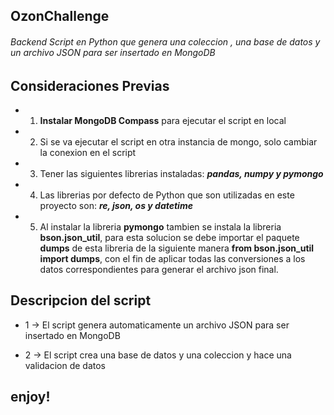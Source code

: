 ## OzonChallenge

###### Backend Script en Python que genera una coleccion , una base de datos y un archivo JSON para ser insertado en MongoDB

## Consideraciones Previas

* 1. **__Instalar MongoDB Compass__** para ejecutar el script en local

* 2. Si se va ejecutar el script en otra instancia de mongo, solo cambiar la conexion en el script

* 3. Tener las siguientes librerias instaladas: **_pandas, numpy y pymongo_**

* 4. Las librerias por defecto de Python que son utilizadas en este proyecto son: **_re, json, os y datetime_** 

* 5. Al instalar la libreria **__pymongo__** tambien se instala la libreria **__bson.json_util__**, para esta solucion se debe importar el paquete **__dumps__** de esta libreria de la siguiente manera **__from bson.json_util import dumps__**, con el fin de aplicar todas las conversiones a los datos correspondientes para generar el archivo json final.


## Descripcion del script

* 1 -> El script genera automaticamente un archivo JSON para ser insertado en MongoDB

* 2 -> El script crea una base de datos y una coleccion y hace una validacion de datos


## enjoy!